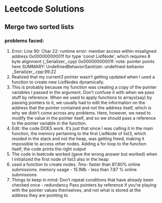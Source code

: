# Leetcode Solutions

## Merge two sorted lists

### problems faced:

<ol>
<li>
Error:
Line 90: Char 22: runtime error: member access within misaligned address 0x00000000001f for
type 'const ListNode', which requires 8 byte alignment (_Serializer_.cpp)
0x00000000001f: note: pointer points here
<memory cannot be printed>
SUMMARY: UndefinedBehaviorSanitizer: undefined-behavior _Serializer_.cpp:99:22
</li>

<li>
Realized that my current3 pointer wasn’t getting updated when I used a function to create new
ListNodes dynamically.
</li>

<li>
This is probably because my function was creating a copy of the pointer variables I passed in
the argument. Don’t confuse it with when we pass stuff by reference. When we used to apply
functions to arrays(say) by passing pointers to it, we usually had to edit the information on the
address that the pointer contained and not the address itself, which is why we didn’t come
across any problems. Here, however, we need to modify the value in the pointer itself, and so
we should pass a reference to the pointer variable in the function.
</li>

<li>
Edit: the code DOES work. It’s just that since I was calling it in the main function, the memory
pertaining to the first ListNode of list3, which resided in the stack and not the heap, was getting
freed, making it impossible to access other nodes. Adding a for loop to the function itself, the
code prints the right output
</li>

<li>
The code in leetcode worked (gave the wrong answer but worked) when I initialized the first
node of list3 also in the heap
</li>

<li>
used a function to create nodes. 7ms- faster than 87.80% online submissions. memory usage - 15.1Mb - less than 7.87 % online submissions
</li>

<li>
Things to keep in mind:
Don’t repeat conditions that have already been checked once - redundancy
Pass pointers by reference if you’re playing with the pointer values themselves, and not what is
stored at the address they are pointing to
</li>

</ol>
